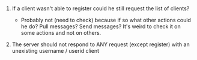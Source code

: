 #####

1. If a client wasn't able to register could he still request the list of clients?

   - Probably not (need to check) because if so what other actions could he do? Pull messages? Send messages? It's weird to check it on some actions and not on others.

2. The server should not respond to ANY request (except register) with an unexisting username / userid client
